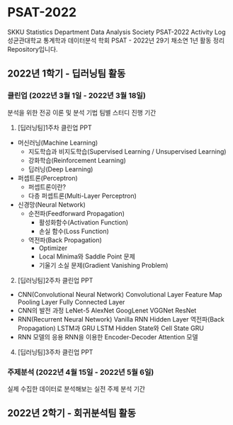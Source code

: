# PSAT-2022
SKKU Statistics Department Data Analysis Society PSAT-2022 Activity Log
성균관대학교 통계학과 데이터분석 학회 PSAT - 2022년 29기 채소연 1년 활동 정리 Repository입니다.

## 2022년 1학기 - 딥러닝팀 활동
### 클린업 (2022년 3월 1일 - 2022년 3월 18일)
분석을 위한 전공 이론 및 분석 기법 팀별 스터디 진행 기간
1. [딥러닝팀]1주차 클린업 PPT
+ 머신러닝(Machine Learning)
   + 지도학습과 비지도학습(Supervised Learning / Unsupervised Learning)
   + 강화학습(Reinforcement Learning)
   + 딥러닝(Deep Learning)
+ 퍼셉트론(Perceptron)
   + 퍼셉트론이란?
   + 다층 퍼셉트론(Multi-Layer Perceptron)
+ 신경망(Neural Network)
   + 순전파(Feedforward Propagation)
     + 활성화함수(Activation Function)
     + 손실 함수(Loss Function)
   + 역전파(Back Propagation)
     + Optimizer
     + Local Minima와 Saddle Point 문제
     + 기울기 소실 문제(Gradient Vanishing Problem)
2. [딥러닝팀]2주차 클린업 PPT
+ CNN(Convolutional Neural Network)
   Convolutional Layer
     Feature Map
   Pooling Layer
   Fully Connected Layer
+ CNN의 발전 과정
   LeNet-5
   AlexNet
   GoogLenet
   VGGNet
   ResNet
+ RNN(Recurrent Neural Network)
   Vanilla RNN
     Hidden Layer
     역전파(Back Propagation)
   LSTM과 GRU
     LSTM
     Hidden State와 Cell State
     GRU
+ RNN 모델의 응용
   RNN을 이용한 Encoder-Decoder
   Attention 모델
4. [딥러닝팀]3주차 클린업 PPT

### 주제분석 (2022년 4월 15일 - 2022년 5월 6일)
실제 수집한 데이터로 분석해보는 실전 주제 분석 기간

## 2022년 2학기 - 회귀분석팀 활동
